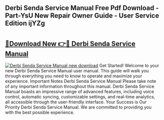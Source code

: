 ## Derbi Senda Service Manual Free Pdf Download - Part-YsU New Repair Owner Guide - User Service Edition ijYZg

# <h2><a href="http://cf21130.oget.top/?id=Derbi+Senda+Service+Manual">🔗Download New 👉🔴 Derbi Senda Service Manual</a></h2>

[![Derbi Senda Service Manual new download](https://i.imgur.com/5g1atiW.png)](http://cf21130.oget.top/?id=Derbi+Senda+Service+Manual)
Get Started! Welcome to your new Derbi Senda Service Manual user manual. This guide will walk you through everything you need to know to operate and maximize your experience. Important Notes Derbi Senda Service Manual Please take note of any important information throughout this manual. Derbi Senda Service Manual boasts an impressive range of advanced features, including voice control, automatic syncing, customizable settings, and real-time analytics, all accessible through the user-friendly interface. Your Success is Our Priority Derbi Senda Service Manual. We are committed to providing you with the best possible experience.
